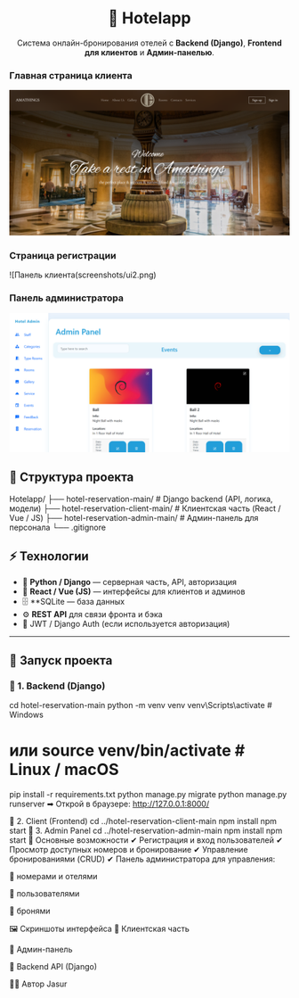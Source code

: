 <h1 align="center">🏨 Hotelapp</h1>
<p align="center">
  Система онлайн-бронирования отелей с <b>Backend (Django)</b>, <b>Frontend для клиентов</b> и <b>Админ-панелью</b>.
</p>

### Главная страница клиента
![Главная страница клиента](screenshots/ui1.png)

### Страница регистрации
![Панель клиента(screenshots/ui2.png)

### Панель администратора
![Панель администратора](screenshots/admin.png)

## 📂 Структура проекта

Hotelapp/
├── hotel-reservation-main/ # Django backend (API, логика, модели)
├── hotel-reservation-client-main/ # Клиентская часть (React / Vue / JS)
├── hotel-reservation-admin-main/ # Админ-панель для персонала
└── .gitignore


## ⚡ Технологии

- 🐍 **Python / Django** — серверная часть, API, авторизация
- 🎨 **React / Vue (JS)** — интерфейсы для клиентов и админов
- 🗄 **SQLitе — база данных
- ⚙ **REST API** для связи фронта и бэка
- 🔑 JWT / Django Auth (если используется авторизация)

---

## 🚀 Запуск проекта

### 🔹 1. Backend (Django)
  cd hotel-reservation-main
  python -m venv venv
  venv\Scripts\activate   # Windows
  # или source venv/bin/activate  # Linux / macOS
  pip install -r requirements.txt
  python manage.py migrate
  python manage.py runserver
  ➡ Открой в браузере: http://127.0.0.1:8000/

🔹 2. Client (Frontend)
  cd ../hotel-reservation-client-main
  npm install
  npm start
🔹 3. Admin Panel
  cd ../hotel-reservation-admin-main
  npm install 
  npm start
📌 Основные возможности
  ✔ Регистрация и вход пользователей
  ✔ Просмотр доступных номеров и бронирование
  ✔ Управление бронированиями (CRUD)
  ✔ Панель администратора для управления:

🏨 номерами и отелями

👤 пользователями

📅 бронями

🖼 Скриншоты интерфейса
🔹 Клиентская часть

🔹 Админ-панель

🔹 Backend API (Django)

👨‍💻 Автор
Jasur
